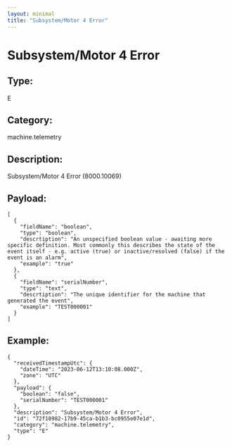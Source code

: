 ```yaml
---
layout: minimal
title: "Subsystem/Motor 4 Error"
---
```


# Subsystem/Motor 4 Error

## Type:

E

## Category:

machine.telemetry

## Description: 

Subsystem/Motor 4 Error (8000.10069)

## Payload:

```
[
  {
    "fieldName": "boolean",
    "type": "boolean",
    "descrtiption": "An unspecified boolean value - awaiting more specific definition. Most commonly this describes the state of the event itself - e.g. active (true) or inactive/resolved (false) if the event is an alarm",
    "example": "true"
  },
  {
    "fieldName": "serialNumber",
    "type": "text",
    "descrtiption": "The unique identifier for the machine that generated the event",
    "example": "TEST000001"
  }
]
```

## Example:

```
{
  "receivedTimestampUtc": {
    "dateTime": "2023-06-12T13:10:08.000Z",
    "zone": "UTC"
  },
  "payload": {
    "boolean": "false",
    "serialNumber": "TEST000001"
  },
  "description": "Subsystem/Motor 4 Error",
  "id": "72f18982-17b9-45ca-b1b3-bc0955e07e1d",
  "category": "machine.telemetry",
  "type": "E"
}
```

